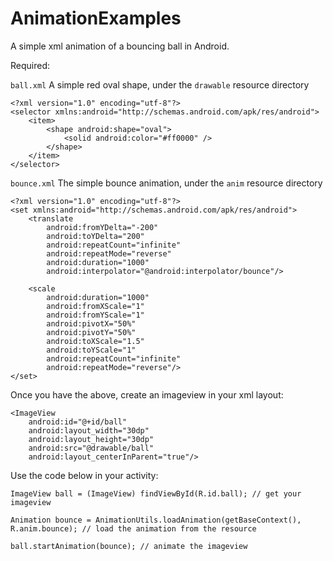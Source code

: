 # AnimationExamples
A simple xml animation of a bouncing ball in Android. 

Required:

`ball.xml`
A simple red oval shape, under the `drawable` resource directory

```
<?xml version="1.0" encoding="utf-8"?>
<selector xmlns:android="http://schemas.android.com/apk/res/android">
    <item>
        <shape android:shape="oval">
            <solid android:color="#ff0000" />
        </shape>
    </item>
</selector>
```

`bounce.xml`
The simple bounce animation, under the `anim` resource directory

```
<?xml version="1.0" encoding="utf-8"?>
<set xmlns:android="http://schemas.android.com/apk/res/android">
    <translate
        android:fromYDelta="-200"
        android:toYDelta="200"
        android:repeatCount="infinite"
        android:repeatMode="reverse"
        android:duration="1000"
        android:interpolator="@android:interpolator/bounce"/>

    <scale
        android:duration="1000"
        android:fromXScale="1"
        android:fromYScale="1"
        android:pivotX="50%"
        android:pivotY="50%"
        android:toXScale="1.5"
        android:toYScale="1"
        android:repeatCount="infinite"
        android:repeatMode="reverse"/>
</set>
```

Once you have the above, create an imageview in your xml layout:

```
<ImageView
    android:id="@+id/ball"
    android:layout_width="30dp"
    android:layout_height="30dp"
    android:src="@drawable/ball"
    android:layout_centerInParent="true"/>
```

Use the code below in your activity:

```
ImageView ball = (ImageView) findViewById(R.id.ball); // get your imageview

Animation bounce = AnimationUtils.loadAnimation(getBaseContext(), R.anim.bounce); // load the animation from the resource

ball.startAnimation(bounce); // animate the imageview
```
